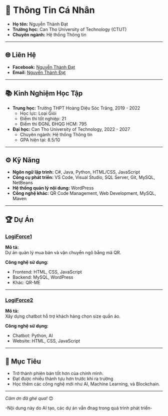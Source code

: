 # 💼 Thông Tin Cá Nhân

- **Họ tên:** Nguyễn Thành Đạt
- **Trường học:** Can Tho University of Technology (CTUT)
- **Chuyên ngành:** Hệ thống Thông tin

---

## 🌐 Liên Hệ
- **Facebook:** [Nguyễn Thành Đạt](https://www.facebook.com/dat.n.st.2004)
- **Email:** [Nguyễn Thành Đạt](ntdathttt2211003@student.ctuet.edu.vn)

---

## 📚 Kinh Nghiệm Học Tập
- **Trung học:** Trường THPT Hoàng Diệu Sóc Trăng, 2019 - 2022
  - Học lực: Loại Giỏi
  - Điểm thi tốt nghiệp: 21
  - Điểm thi ĐGNL ĐHQG HCM: 795
- **Đại học:** Can Tho University of Technology, 2022 - 2027  
  - Chuyên ngành: Hệ thống Thông tin  
  - GPA hiện tại: 8.5/10

---

## ⚙️ Kỹ Năng
- **Ngôn ngữ lập trình:** C#, Java, Python, HTML/CSS, JavaScript
- **Công cụ phát triển:** VS Code, Visual Studio, SQL Server, Git, MySQL, NetBeans
- **Hệ thống quản lý nội dung:** WordPress
- **Công nghệ khác:** QR Code Management, Web Development, MySQL, Maven

---

## 🏆 Dự Án
### [LogiForce1]()
**Mô tả:**  
Dự án quản lý mua bán và vận chuyển ngô bằng mã QR.

**Công nghệ sử dụng:**  
- Frontend: HTML, CSS, JavaScript
- Backend: MySQL, WordPress
- Khác: QR-ME

---

### [LogiForce2]()
**Mô tả:**  
Xây dựng chatbot hỗ trợ khách hàng chọn size quần áo.

**Công nghệ sử dụng:**  
- Chatbot: Python, AI
- Website: HTML, CSS, JavaScript

---

## 🎯 Mục Tiêu
- Trở thành phiên bản tốt hơn của chính mình.
- Đạt được nhiều thành tựu hơn trước khi ra trường
- Học thêm các công nghệ mới như AI, Machine Learning, và Blockchain.

---

*Cảm ơn đã ghé qua!* 😊

-Nội dung này do AI tạo, các dự án vẫn đnag trong quá trình phát triển-
